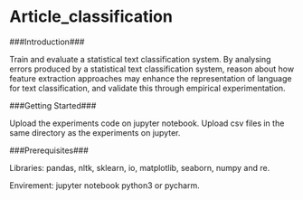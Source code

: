 # Article_classification

###Introduction###

Train and evaluate a statistical text classification system. By analysing errors produced by a statistical text classification system, reason about how feature extraction approaches may enhance the representation of language for text classification, and validate this through empirical experimentation.


###Getting Started###

Upload the experiments code on jupyter notebook.
Upload csv files in the same directory as the experiments on jupyter.


###Prerequisites###

Libraries:  pandas, nltk, sklearn, io, matplotlib,  seaborn,  numpy and re.

Envirement: jupyter notebook python3 or pycharm.

